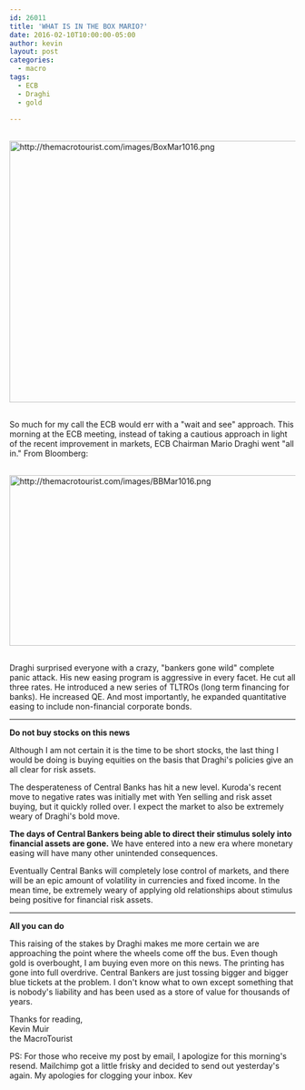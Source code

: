```yaml
---
id: 26011
title: 'WHAT IS IN THE BOX MARIO?'
date: 2016-02-10T10:00:00-05:00
author: kevin
layout: post
categories:
  - macro
tags:
  - ECB
  - Draghi
  - gold
   
---
```

<a href="http://themacrotourist.com/images/BoxMar1016.png"><img src="http://themacrotourist.com/images/BoxMar1016.png" alt="http://themacrotourist.com/images/BoxMar1016.png" width="750" height="460" style="margin:30px auto;display:block;"></a>

So much for my call the ECB would err with a "wait and see" approach.  This morning at the ECB meeting, instead of taking a cautious approach in light of the recent improvement in markets, ECB Chairman Mario Draghi went "all in."  From Bloomberg:

<a href="http://themacrotourist.com/images/BBMar1016.png"><img src="http://themacrotourist.com/images/BBMar1016.png" alt="http://themacrotourist.com/images/BBMar1016.png" width="600" height="300" style="margin:30px auto;display:block;"></a>

Draghi surprised everyone with a crazy, "bankers gone wild" complete panic attack.  His new easing program is aggressive in every facet.  He cut all three rates.  He introduced a new series of TLTROs (long term financing for banks).  He increased QE.  And most importantly, he expanded quantitative easing to include non-financial corporate bonds.

---
**Do not buy stocks on this news**

Although I am not certain it is the time to be short stocks, the last thing I would be doing is buying equities on the basis that Draghi's policies give an all clear for risk assets.

The desperateness of Central Banks has hit a new level.  Kuroda's recent move to negative rates was initially met with Yen selling and risk asset buying, but it quickly rolled over.  I expect the market to also be extremely weary of Draghi's bold move.

**The days of Central Bankers being able to direct their stimulus solely into financial assets are gone.**  We have entered into a new era where monetary easing will have many other unintended consequences.

Eventually Central Banks will completely lose control of markets, and there will be an epic amount of volatility in currencies and fixed income.  In the mean time, be extremely weary of applying old relationships about stimulus being positive for financial risk assets.

---
**All you can do**

This raising of the stakes by Draghi makes me more certain we are approaching the point where the wheels come off the bus. Even though gold is overbought, I am buying even more on this news.  The printing has gone into full overdrive.  Central Bankers are just tossing bigger and bigger blue tickets at the problem.  I don't know what to own except something that is nobody's liability and has been used as a store of value for thousands of years.

Thanks for reading,  
Kevin Muir  
the MacroTourist  

PS:  For those who receive my post by email, I apologize for this morning's resend.  Mailchimp got a little frisky and decided to send out yesterday's again.  My apologies for clogging your inbox.  Kev





